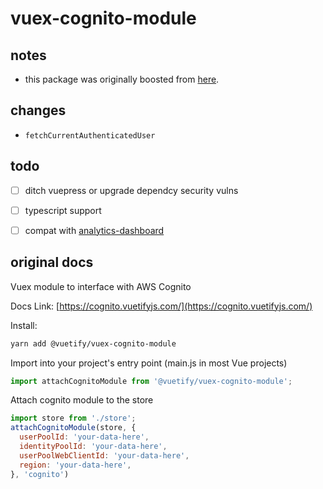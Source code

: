 # vuex-cognito-module

## notes
- this package was originally boosted from [here](https://github.com/vuetifyjs/vuex/tree/master/packages/cognito-module).

## changes
- `fetchCurrentAuthenticatedUser`

## todo
- [ ] ditch vuepress or upgrade dependcy security vulns
- [ ] typescript support
- [ ] compat with [analytics-dashboard](https://github.com/staywanderful/analytics-dashboard)


## original docs
Vuex module to interface with AWS Cognito

Docs Link: [https://cognito.vuetifyjs.com/](https://cognito.vuetifyjs.com/)

Install:
```bash
yarn add @vuetify/vuex-cognito-module
```

Import into your project's entry point (main.js in most Vue projects)
```js
import attachCognitoModule from '@vuetify/vuex-cognito-module';
```

Attach cognito module to the store
```js
import store from './store';
attachCognitoModule(store, {
  userPoolId: 'your-data-here',
  identityPoolId: 'your-data-here',
  userPoolWebClientId: 'your-data-here',
  region: 'your-data-here',
}, 'cognito')
```
